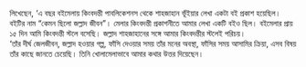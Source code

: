 লিখেছেন, ‘এ বছর বইমেলায় কিংবদন্তী পাবলিকেশনস থেকে শাহজাহান ভূঁইয়ার লেখা একটা বই প্রকাশ হয়েছিল। বইটির নাম “কেমন ছিলো জল্লাদ জীবন”। মেলার কিংবদন্তী প্রকাশনীতে আমার লেখা একটি বইও ছিল। বইমেলার প্রায় ১৫ দিন আমি কিংবদন্তী স্টলে বসেছি। জল্লাদ শাহজাহানের সঙ্গে আমার কিংবদন্তীর স্টলেই পরিচয়।  
‘তাঁর দীর্ঘ জেলজীবন, জল্লাদ হওয়ার গল্প, ফাঁসি দেওয়ার সময় তাঁর মনের অবস্থা, ফাঁসির সময় আসামির ক্রিয়া, এসব বিষয় তাঁর কাছে জানতে চেয়েছি। তিনি খোলামেলাভাবে আমার কথার উত্তর দিয়েছেন।
